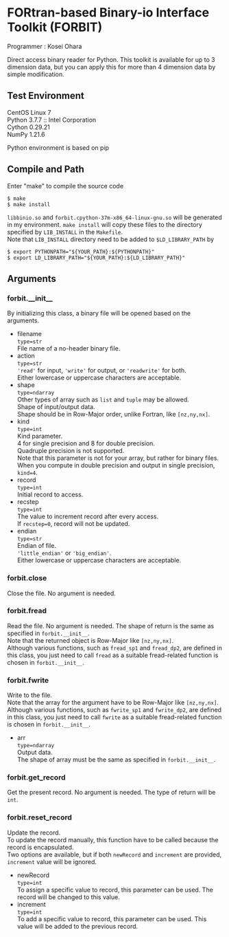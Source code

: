 # FORtran-based Binary-io Interface Toolkit (FORBIT)
Programmer : Kosei Ohara  

Direct access binary reader for Python.
This toolkit is available for up to 3 dimension data, but you can apply this for more than 4 dimension data by simple modification.

## Test Environment
CentOS Linux 7  
Python 3.7.7 :: Intel Corporation  
Cython 0.29.21  
NumPy 1.21.6  

Python environment is based on pip  

## Compile and Path
Enter "make" to compile the source code
```shell-session
$ make
$ make install
```
`libbinio.so` and `forbit.cpython-37m-x86_64-linux-gnu.so` will be generated in my environment.
`make install` will copy these files to the directory specified by `LIB_INSTALL` in the `Makefile`.  
Note that `LIB_INSTALL` directory need to be added to `$LD_LIBRARY_PATH` by
```shell-session
$ export PYTHONPATH="${YOUR_PATH}:${PYTHONPATH}" 
$ export LD_LIBRARY_PATH="${YOUR_PATH}:${LD_LIBRARY_PATH}"
```

## Arguments
### forbit.\_\_init\_\_
By initializing this class, a binary file will be opened based on the arguments.  
- filename  
  `type=str`  
  File name of a no-header binary file.  
- action  
  `type=str`  
  `'read'` for input, `'write'` for output, or `'readwrite'` for both.  
  Either lowercase or uppercase characters are acceptable.  
- shape  
  `type=ndarray`  
  Other types of array such as `list` and `tuple` may be allowed.  
  Shape of input/output data.  
  Shape should be in Row-Major order, unlike Fortran, like `[nz,ny,nx]`.  
- kind  
  `type=int`  
  Kind parameter.  
  4 for single precision and 8 for double precision.  
  Quadruple precision is not supported.  
  Note that this parameter is not for your array, but rather for binary files.
  When you compute in double precision and output in single precision, `kind=4`.  
- record  
  `type=int`  
  Initial record to access.
- recstep  
  `type=int`  
  The value to increment record after every access.  
  If `recstep=0`, record will not be updated.  
- endian  
  `type=str`  
  Endian of file.  
  `'little_endian'` or `'big_endian'`.  
  Either lowercase or uppercase characters are acceptable.  

### forbit.close
Close the file. No argument is needed.

### forbit.fread
Read the file. No argument is needed. The shape of return is the same as specified in `forbit.__init__`.  
Note that the returned object is Row-Major like `[nz,ny,nx]`.  
Although various functions, such as `fread_sp1` and `fread_dp2`, are defined in this class, you just need to call `fread` as a suitable fread-related function is chosen in `forbit.__init__`.  

### forbit.fwrite
Write to the file.  
Note that the array for the argument have to be Row-Major like `[nz,ny,nx]`.  
Although various functions, such as `fwrite_sp1` and `fwrite_dp2`, are defined in this class, you just need to call `fwrite` as a suitable fread-related function is chosen in `forbit.__init__`.  
- arr  
  `type=ndarray`  
  Output data.  
  The shape of array must be the same as specified in `forbit.__init__`.  

### forbit.get\_record
Get the present record. No argument is needed. The type of return will be `int`.  

### forbit.reset\_record
Update the record.  
To update the record manually, this function have to be called because the record is encapsulated.  
Two options are available, but if both `newRecord` and `increment` are provided, `increment` value will be ignored.  
- newRecord  
  `type=int`  
  To assign a specific value to record, this parameter can be used. The record will be changed to this value.  
- increment  
  `type=int`  
  To add a specific value to record, this parameter can be used. This value will be added to the previous record.  





